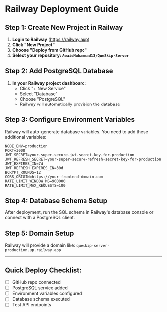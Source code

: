 # Railway Deployment Guide

## Step 1: Create New Project in Railway

1. **Login to Railway** (https://railway.app)
2. **Click "New Project"**
3. **Choose "Deploy from GitHub repo"**
4. **Select your repository: `AwaisMuhammad13/QueSkip-Server`**

## Step 2: Add PostgreSQL Database

1. **In your Railway project dashboard:**
   - Click "+ New Service"
   - Select "Database"
   - Choose "PostgreSQL"
   - Railway will automatically provision the database

## Step 3: Configure Environment Variables

Railway will auto-generate database variables. You need to add these additional variables:

```
NODE_ENV=production
PORT=3000
JWT_SECRET=your-super-secure-jwt-secret-key-for-production
JWT_REFRESH_SECRET=your-super-secure-refresh-secret-key-for-production
JWT_EXPIRES_IN=7d
JWT_REFRESH_EXPIRES_IN=30d
BCRYPT_ROUNDS=12
CORS_ORIGIN=https://your-frontend-domain.com
RATE_LIMIT_WINDOW_MS=900000
RATE_LIMIT_MAX_REQUESTS=100
```

## Step 4: Database Schema Setup

After deployment, run the SQL schema in Railway's database console or connect with a PostgreSQL client.

## Step 5: Domain Setup

Railway will provide a domain like: `queskip-server-production.up.railway.app`

---

## Quick Deploy Checklist:
- [ ] GitHub repo connected
- [ ] PostgreSQL service added
- [ ] Environment variables configured
- [ ] Database schema executed
- [ ] Test API endpoints
